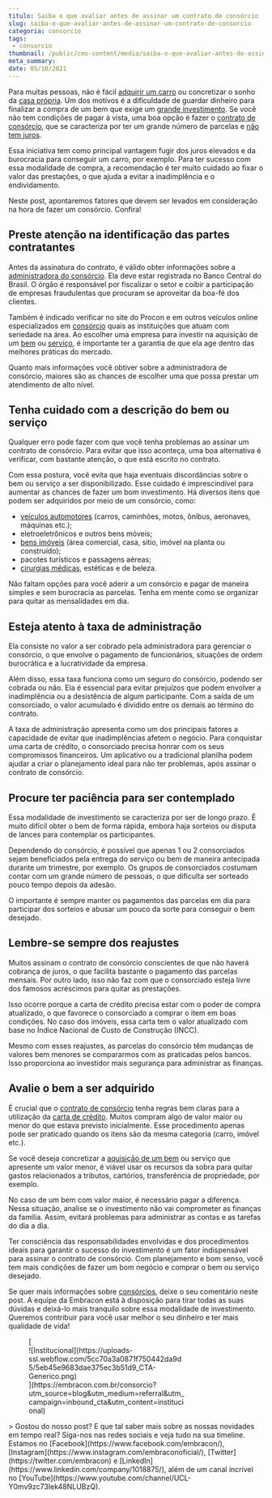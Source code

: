 ```yaml
---
titulo: Saiba o que avaliar antes de assinar um contrato de consórcio
slug: saiba-o-que-avaliar-antes-de-assinar-um-contrato-de-consorcio
categoria: consorcio
tags:
 - consorcio
thumbnail: /public/cms-content/media/saiba-o-que-avaliar-antes-de-assinar-um-contrato-de-consorcio.jpeg
meta_summary: 
date: 05/10/2021
---
```

Para muitas pessoas, não é fácil [adquirir um carro](https://www.embracon.com.br/blog/como-comprar-um-carro-com-r-100-00-por-semana) ou concretizar o sonho da [casa própria](https://www.embracon.com.br/blog/quero-comprar-uma-casa-ou-carro-com-consorcio-por-onde-comecar). Um dos motivos é a dificuldade de guardar dinheiro para finalizar a compra de um bem que exige um [grande investimento](https://www.embracon.com.br/blog/8-motivos-que-comprovam-que-consorcio-e-investimento). Se você não tem condições de pagar à vista, uma boa opção é fazer o [contrato de consórcio](https://www.embracon.com.br/blog/saiba-o-que-avaliar-antes-de-assinar-um-contrato-de-consorcio), que se caracteriza por ter um grande número de parcelas e [não tem juros](https://www.embracon.com.br/blog/consorcio-nao-tem-juros-entenda).

Essa iniciativa tem como principal vantagem fugir dos juros elevados e da burocracia para conseguir um carro, por exemplo. Para ter sucesso com essa modalidade de compra, a recomendação é ter muito cuidado ao fixar o valor das prestações, o que ajuda a evitar a inadimplência e o endividamento.

Neste post, apontaremos fatores que devem ser levados em consideração na hora de fazer um consórcio. Confira!

Preste atenção na identificação das partes contratantes
-------------------------------------------------------

Antes da assinatura do contrato, é válido obter informações sobre a [administradora do consórcio](https://www.embracon.com.br/a-embracon). Ela deve estar registrada no Banco Central do Brasil. O órgão é responsável por fiscalizar o setor e coibir a participação de empresas fraudulentas que procuram se aproveitar da boa-fé dos clientes.

Também é indicado verificar no site do Procon e em outros veículos online especializados em [consórcio](https://www.embracon.com.br/blog/entenda-como-o-consorcio-pode-te-ajudar-a-manter-a-estabilidade-financeira) quais as instituições que atuam com seriedade na área. Ao escolher uma empresa para investir na aquisição de um [bem](https://www.embracon.com.br/consorcio-de-imoveis) ou [serviço](https://www.embracon.com.br/consorcio-servicos), é importante ter a garantia de que ela age dentro das melhores práticas do mercado.

Quanto mais informações você obtiver sobre a administradora de consórcio, maiores são as chances de escolher uma que possa prestar um atendimento de alto nível.

Tenha cuidado com a descrição do bem ou serviço
-----------------------------------------------

Qualquer erro pode fazer com que você tenha problemas ao assinar um contrato de consórcio. Para evitar que isso aconteça, uma boa alternativa é verificar, com bastante atenção, o que está escrito no contrato.

Com essa postura, você evita que haja eventuais discordâncias sobre o bem ou serviço a ser disponibilizado. Esse cuidado é imprescindível para aumentar as chances de fazer um bom investimento. Há diversos itens que podem ser adquiridos por meio de um consórcio, como:

- [veículos automotores](https://www.embracon.com.br/consorcio-de-carros) (carros, caminhões, motos, ônibus, aeronaves, máquinas etc.);
- eletroeletrônicos e outros bens móveis;
- [bens imóveis](https://www.embracon.com.br/consorcio-de-imoveis) (área comercial, casa, sítio, imóvel na planta ou construído);
- pacotes turísticos e passagens aéreas;
- [cirurgias médicas](https://www.embracon.com.br/consorcio-servicos), estéticas e de beleza.

Não faltam opções para você aderir a um consórcio e pagar de maneira simples e sem burocracia as parcelas. Tenha em mente como se organizar para quitar as mensalidades em dia.

Esteja atento à taxa de administração
-------------------------------------

Ela consiste no valor a ser cobrado pela administradora para gerenciar o consórcio, o que envolve o pagamento de funcionários, situações de ordem burocrática e a lucratividade da empresa.

Além disso, essa taxa funciona como um seguro do consórcio, podendo ser cobrada ou não. Ela é essencial para evitar prejuízos que podem envolver a inadimplência ou a desistência de algum participante. Com a saída de um consorciado, o valor acumulado é dividido entre os demais ao término do contrato.

A taxa de administração apresenta como um dos principais fatores a capacidade de evitar que inadimplências afetem o negócio. Para conquistar uma carta de crédito, o consorciado precisa honrar com os seus compromissos financeiros. Um aplicativo ou a tradicional planilha podem ajudar a criar o planejamento ideal para não ter problemas, após assinar o contrato de consórcio.

Procure ter paciência para ser contemplado
------------------------------------------

Essa modalidade de investimento se caracteriza por ser de longo prazo. É muito difícil obter o bem de forma rápida, embora haja sorteios ou disputa de lances para contemplar os participantes.

Dependendo do consórcio, é possível que apenas 1 ou 2 consorciados sejam beneficiados pela entrega do serviço ou bem de maneira antecipada durante um trimestre, por exemplo. Os grupos de consorciados costumam contar com um grande número de pessoas, o que dificulta ser sorteado pouco tempo depois da adesão.

O importante é sempre manter os pagamentos das parcelas em dia para participar dos sorteios e abusar um pouco da sorte para conseguir o bem desejado.

Lembre-se sempre dos reajustes
------------------------------

Muitos assinam o contrato de consórcio conscientes de que não haverá cobrança de juros, o que facilita bastante o pagamento das parcelas mensais. Por outro lado, isso não faz com que o consorciado esteja livre dos famosos acréscimos para quitar as prestações.

Isso ocorre porque a carta de crédito precisa estar com o poder de compra atualizado, o que favorece o consorciado a comprar o item em boas condições. No caso dos imóveis, essa carta tem o valor atualizado com base no Índice Nacional de Custo de Construção (INCC).

Mesmo com esses reajustes, as parcelas do consórcio têm mudanças de valores bem menores se compararmos com as praticadas pelos bancos. Isso proporciona ao investidor mais segurança para administrar as finanças.

Avalie o bem a ser adquirido
----------------------------

É crucial que o [contrato de consórcio](https://www.embracon.com.br/blog/saiba-o-que-avaliar-antes-de-assinar-um-contrato-de-consorcio) tenha regras bem claras para a utilização da [carta de crédito](https://www.embracon.com.br/blog/o-que-voce-precisa-saber-sobre-a-carta-de-credito-de-consorcios). Muitos compram algo de valor maior ou menor do que estava previsto inicialmente. Esse procedimento apenas pode ser praticado quando os itens são da mesma categoria (carro, imóvel etc.).

Se você deseja concretizar a [aquisição de um bem](https://www.embracon.com.br/blog/entenda-o-que-e-e-como-funciona-uma-cota-de-consorcio) ou serviço que apresente um valor menor, é viável usar os recursos da sobra para quitar gastos relacionados a tributos, cartórios, transferência de propriedade, por exemplo.

No caso de um bem com valor maior, é necessário pagar a diferença. Nessa situação, analise se o investimento não vai comprometer as finanças da família. Assim, evitará problemas para administrar as contas e as tarefas do dia a dia.

Ter consciência das responsabilidades envolvidas e dos procedimentos ideais para garantir o sucesso do investimento é um fator indispensável para assinar o contrato de consórcio. Com planejamento e bom senso, você tem mais condições de fazer um bom negócio e comprar o bem ou serviço desejado.

Se quer mais informações sobre [consórcios](https://www.embracon.com.br/blog/afinal-o-que-e-o-consorcio), deixe o seu comentário neste post. A equipe da Embracon está à disposição para tirar todas as suas dúvidas e deixá-lo mais tranquilo sobre essa modalidade de investimento. Queremos contribuir para você usar melhor o seu dinheiro e ter mais qualidade de vida!

<figure class="w-richtext-figure-type-image w-richtext-align-center" style="max-width:310px">[<div>![Institucional](https://uploads-ssl.webflow.com/5cc70a3a0871f750442da9d5/5eb45e9683dae375ec3b51d9_CTA-Generico.png)</div>](https://embracon.com.br/consorcio?utm_source=blog&utm_medium=referral&utm_campaign=inbound_cta&utm_content=institucional)</figure>> Gostou do nosso post? E que tal saber mais sobre as nossas novidades em tempo real? Siga-nos nas redes sociais e veja tudo na sua timeline. Estamos no [Facebook](https://www.facebook.com/embracon/), [Instagram](https://www.instagram.com/embraconoficial/), [Twitter](https://twitter.com/embracon) e [LinkedIn](https://www.linkedin.com/company/1018875/), além de um canal incrível no [YouTube](https://www.youtube.com/channel/UCL-Y0mv9zc73Iek48NLUBzQ).
